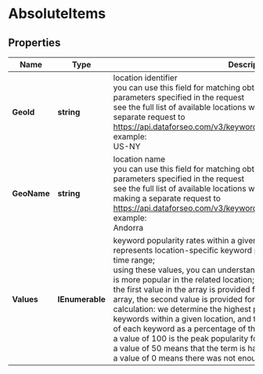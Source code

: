 # AbsoluteItems


## Properties

| Name | Type | Description | Notes |
|------------ | ------------- | ------------- | -------------|
**GeoId** | **string** | location identifier<br>you can use this field for matching obtained results with location parameters specified in the request<br>see the full list of available locations with their geo_id here or by making a separate request to https://api.dataforseo.com/v3/keywords_data/dataforseo_trends/locations<br>example:<br>US-NY |[optional]|
**GeoName** | **string** | location name<br>you can use this field for matching obtained results with location parameters specified in the request<br>see the full list of available locations with their geo_name here or by making a separate request to https://api.dataforseo.com/v3/keywords_data/dataforseo_trends/locations<br>example:<br>Andorra |[optional]|
**Values** | **IEnumerable<string>** | keyword popularity rates within a given location<br>represents location-specific keyword popularity rate over the specified time range;<br>using these values, you can understand which of the specified keywords is more popular in the related location;<br>the first value in the array is provided for the first term from the keywords array, the second value is provided for the second keyword, and so on;<br>calculation: we determine the highest popularity value across all specified keywords within a given location, and then express the popularity values of each keyword as a percentage of the highest value (100);<br>a value of 100 is the peak popularity for the term<br>a value of 50 means that the term is half as popular<br>a value of 0 means there was not enough data for this term |[optional]|